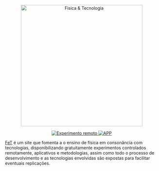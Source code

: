 <p align="center">
  <a href="https://sites.google.com/view/fisetec/" target="_blank" >
    <img alt="Fisica & Tecnologia" src="https://drive.google.com/open?id=1PiS3h-Aihyb_WnZeNwc_blug9RyWRW6f" width="400" />
  </a>
</p>
<p align="center">
    <a href="https://sites.google.com/view/fisetec/material/experimenta%C3%A7%C3%A3o-remota/experimentos?authuser=0" target="_blank">
        <img alt="Experimento remoto" src="https://drive.google.com/open?id=1SEVZQDdz47GjpAB0EJDI86sRkLLPOHGA">
    </a>
    <a href="https://play.google.com/store/apps/details?id=com.IzacPhysics.LDR" target="_blank">
        <img alt="APP" src="https://drive.google.com/open?id=1lRwjzmgKJBdgz-fEF3rZbBeLhjeAYqNs">
    </a>
</p>

[FeT](https://sites.google.com/view/fisetec/) é um site que fomenta a o ensino de 
física em consonância com tecnologias, disponibilizando gratuitamente experimentos
controlados remotamente, aplicativos e metodologias, assim como todo o processo de
desenvolvimento e as tecnologias envolvidas são expostas para facilitar eventuais 
replicações.
